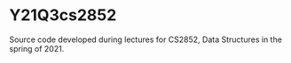 # Y21Q3cs2852
Source code developed during lectures for CS2852, Data Structures in the spring of 2021. 

